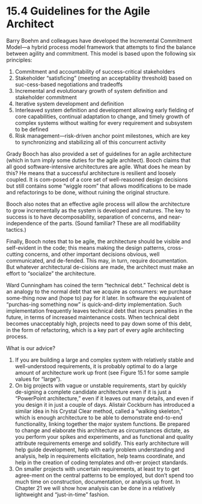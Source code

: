 15.4 Guidelines for the Agile Architect
===

Barry Boehm and colleagues have developed the Incremental Commitment Model—a hybrid process model framework that attempts to find the balance between agility and commitment. This model is based upon the following six principles:
1. Commitment and accountability of success-critical stakeholders
2. Stakeholder “satisficing” (meeting an acceptability threshold) based on suc-cess-based negotiations and tradeoffs
3. Incremental and evolutionary growth of system definition and stakeholder commitment
4. Iterative system development and definition
5. Interleaved system definition and development allowing early fielding of core capabilities, continual adaptation to change, and timely growth of complex systems without waiting for every requirement and subsystem to be defined
6. Risk management—risk-driven anchor point milestones, which are key to synchronizing and stabilizing all of this concurrent activity

Grady Booch has also provided a set of guidelines for an agile architecture (which in turn imply some duties for the agile architect). Booch claims that all good software-intensive architectures are agile. What does he mean by this? He means that a successful architecture is resilient and loosely coupled. It is com-posed of a core set of well-reasoned design decisions but still contains some “wiggle room” that allows modifications to be made and refactorings to be done, without ruining the original structure.

Booch also notes that an effective agile process will allow the architecture to grow incrementally as the system is developed and matures. The key to success is to have decomposability, separation of concerns, and near-independence of the parts. (Sound familiar? These are all modifiability tactics.)

Finally, Booch notes that to be agile, the architecture should be visible and self-evident in the code; this means making the design patterns, cross-cutting concerns, and other important decisions obvious, well communicated, and de-fended. This may, in turn, require documentation. But whatever architectural de-cisions are made, the architect must make an effort to “socialize” the architecture.

Ward Cunningham has coined the term “technical debt.” Technical debt is an analogy to the normal debt that we acquire as consumers: we purchase some-thing now and (hope to) pay for it later. In software the equivalent of “purchas-ing something now” is quick-and-dirty implementation. Such implementation frequently leaves technical debt that incurs penalties in the future, in terms of increased maintenance costs. When technical debt becomes unacceptably high, projects need to pay down some of this debt, in the form of refactoring, which is a key part of every agile architecting process.

What is our advice?

1. If you are building a large and complex system with relatively stable and well-understood requirements, it is probably optimal to do a large amount of architecture work up front (see Figure 15.1 for some sample values for “large”).
2. On big projects with vague or unstable requirements, start by quickly de-signing a complete candidate architecture even if it is just a “PowerPoint architecture,” even if it leaves out many details, and even if you design it in just a couple of days. Alistair Cockburn has introduced a similar idea in his Crystal Clear method, called a “walking skeleton,” which is enough architecture to be able to demonstrate end-to-end functionality, linking together the major system functions. Be prepared to change and elaborate this architecture as circumstances dictate, as you perform your spikes and experiments, and as functional and quality attribute requirements emerge and solidify. This early architecture will help guide development, help with early problem understanding and analysis, help in requirements elicitation, help teams coordinate, and help in the creation of coding templates and oth-er project standards.
3. On smaller projects with uncertain requirements, at least try to get agree-ment on the central patterns to be employed, but don’t spend too much time on construction, documentation, or analysis up front. In Chapter 21 we will show how analysis can be done in a relatively lightweight and “just-in-time” fashion.
